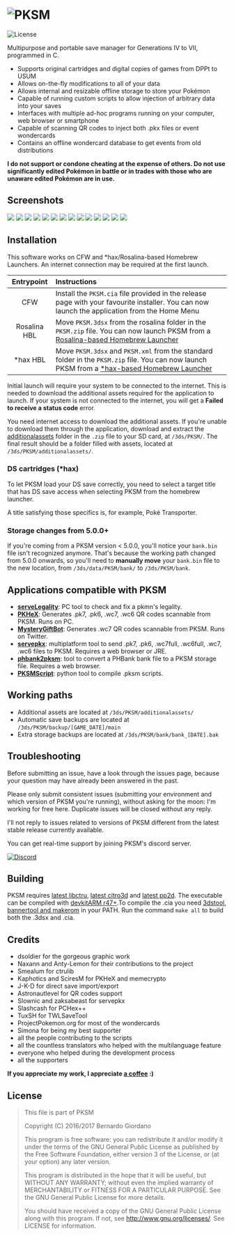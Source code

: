 ![PKSM](https://raw.githubusercontent.com/BernardoGiordano/PKSM/master/assets/banner.png)
=====
![License](https://img.shields.io/badge/License-GPLv3-blue.svg)

Multipurpose and portable save manager for Generations IV to VII, programmed in C.

* Supports original cartridges and digital copies of games from DPPt to USUM
* Allows on-the-fly modifications to all of your data
* Allows internal and resizable offline storage to store your Pokémon
* Capable of running custom scripts to allow injection of arbitrary data into your saves
* Interfaces with multiple ad-hoc programs running on your computer, web browser or smartphone
* Capable of scanning QR codes to inject both .pkx files or event wondercards
* Contains an offline wondercard database to get events from old distributions

**I do not support or condone cheating at the expense of others. Do not use significantly edited Pokémon in battle or in trades with those who are unaware edited Pokémon are in use.**

## Screenshots

![](https://i.imgur.com/Rj3OwBZ.png) ![](https://i.imgur.com/Nl5z9Yx.png)
![](https://i.imgur.com/2Vt1dYE.png) ![](https://i.imgur.com/2Vt1dYE.png)
![](https://i.imgur.com/a355RYx.png) ![](https://i.imgur.com/EyTwxIc.png)
![](https://i.imgur.com/i3dLv54.png) ![](https://i.imgur.com/Oyr5zsF.png)
![](https://i.imgur.com/e9I6UoK.png) ![](https://i.imgur.com/8yYEfnX.png)
![](https://i.imgur.com/qVz2vba.png) ![](https://i.imgur.com/Wg1m4Ws.png)
![](https://i.imgur.com/8bPKwNe.png) ![](https://i.imgur.com/OdjkZwG.png)

## Installation

This software works on CFW and *hax/Rosalina-based Homebrew Launchers. An internet connection may be required at the first launch.

| Entrypoint | Instructions |
| :--------: | :----------- |
| CFW | Install the `PKSM.cia` file provided in the release page with your favourite installer. You can now launch the application from the Home Menu |
| Rosalina HBL | Move `PKSM.3dsx` from the rosalina folder in the `PKSM.zip` file. You can now launch PKSM from a [Rosalina-based Homebrew Launcher](https://github.com/fincs/new-hbmenu) |
| *hax HBL | Move `PKSM.3dsx` and `PKSM.xml` from the standard folder in the `PKSM.zip` file. You can now launch PKSM from a [*hax-based Homebrew Launcher](https://smealum.github.io/ninjhax2/starter.zip) |

Initial launch will require your system to be connected to the internet. This is needed to download the additional assets required for the application to launch. If your system is not connected to the internet, you will get a **Failed to receive a status code** error.

You need internet access to download the additional assets. If you're unable to download them through the application, download and extract the [additionalassets](https://github.com/dsoldier/PKResources/releases/download/final/additionalassets.zip) folder in the `.zip` file to your SD card, at `/3ds/PKSM/`. The final result should be a folder filled with assets, located at `/3ds/PKSM/additionalassets/`.

### DS cartridges (*hax)

To let PKSM load your DS save correctly, you need to select a target title that has DS save access when selecting PKSM from the homebrew launcher.

A title satisfying those specifics is, for example, Poké Transporter.

### Storage changes from 5.0.0+

If you're coming from a PKSM version < 5.0.0, you'll notice your `bank.bin` file isn't recognized anymore. That's because the working path changed from 5.0.0 onwards, so you'll need to **manually move** your `bank.bin` file to the new location, from `/3ds/data/PKSM/bank/` to `/3ds/PKSM/bank`. 

## Applications compatible with PKSM

* **[serveLegality](https://github.com/BernardoGiordano/PKSM-Tools)**: PC tool to check and fix a pkmn's legality.
* **[PKHeX](https://github.com/kwsch/PKHeX)**: Generates .pk7, .pk6, .wc7, .wc6 QR codes scannable from PKSM. Runs on PC.
* **[MysteryGiftBot](https://twitter.com/mysterygiftbot)**: Generates .wc7 QR codes scannable from PKSM. Runs on Twitter.
* **[servepkx](https://github.com/BernardoGiordano/PKSM-Tools)**: multiplatform tool to send .pk7, .pk6, .wc7full, .wc6full, .wc7, .wc6 files to PKSM. Requires a web browser or JRE.
* **[phbank2pksm](https://github.com/BernardoGiordano/PKSM-Tools)**: tool to convert a PHBank bank file to a PKSM storage file. Requires a web browser.
* **[PKSMScript](https://github.com/BernardoGiordano/PKSM-Tools/tree/master/PKSMScript)**: python tool to compile .pksm scripts.

## Working paths

* Additional assets are located at `/3ds/PKSM/additionalassets/`
* Automatic save backups are located at `/3ds/PKSM/backup/[GAME_DATE]/main`
* Extra storage backups are located at `/3ds/PKSM/bank/bank_[DATE].bak`

## Troubleshooting

Before submitting an issue, have a look through the issues page, because your question may have already been answered in the past.

Please only submit consistent issues (submitting your environment and which version of PKSM you're running), without asking for the moon: I'm working for free here. Duplicate issues will be closed without any reply.

I'll not reply to issues related to versions of PKSM different from the latest stable release currently available.

You can get real-time support by joining PKSM's discord server.

[![Discord](https://discordapp.com/api/guilds/278222834633801728/widget.png?style=banner3&time-)](https://discord.gg/bGKEyfY)

## Building

PKSM requires [latest libctru](https://github.com/smealum/ctrulib), [latest citro3d](https://github.com/fincs/citro3d) and [latest pp2d](https://github.com/BernardoGiordano/PKSM/tree/master/source/pp2d). The executable can be compiled with [devkitARM r47+](https://sourceforge.net/projects/devkitpro/).To compile the .cia you need [3dstool](https://github.com/dnasdw/3dstool/releases), [bannertool and makerom](https://github.com/Steveice10/buildtools/tree/master/3ds) in your PATH. Run the command `make all` to build both the .3dsx and .cia.

## Credits

* dsoldier for the gorgeous graphic work
* Naxann and Anty-Lemon for their contributions to the project
* Smealum for ctrulib
* Kaphotics and SciresM for PKHeX and memecrypto
* J-K-D for direct save import/export
* Astronautlevel for QR codes support
* Slownic and zaksabeast for servepkx
* Slashcash for PCHex++
* TuxSH for TWLSaveTool
* ProjectPokemon.org for most of the wondercards
* Simona for being my best supporter
* all the people contributing to the scripts
* all the countless translators who helped with the multilanguage feature
* everyone who helped during the development process
* all the supporters

**If you appreciate my work, I appreciate [a coffee](https://www.patreon.com/bernardogiordano) :)** 

## License

> This file is part of PKSM
> 
> Copyright (C) 2016/2017 Bernardo Giordano
>
>    This program is free software: you can redistribute it and/or modify
>    it under the terms of the GNU General Public License as published by
>    the Free Software Foundation, either version 3 of the License, or
>    (at your option) any later version.
>
>    This program is distributed in the hope that it will be useful,
>    but WITHOUT ANY WARRANTY; without even the implied warranty of
>    MERCHANTABILITY or FITNESS FOR A PARTICULAR PURPOSE.  See the
>    GNU General Public License for more details.
>
>    You should have received a copy of the GNU General Public License
>    along with this program.  If not, see <http://www.gnu.org/licenses/>.
>    See LICENSE for information.
